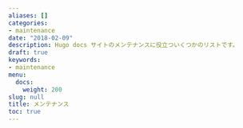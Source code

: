 ```yaml
---
aliases: []
categories:
- maintenance
date: "2018-02-09"
description: Hugo docs サイトのメンテナンスに役立ついくつかのリストです。
draft: true
keywords:
- maintenance
menu:
  docs:
    weight: 200
slug: null
title: メンテナンス
toc: true
---
```


